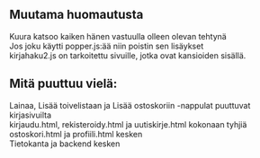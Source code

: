 ## Muutama huomautusta

Kuura katsoo kaiken hänen vastuulla olleen olevan tehtynä  
Jos joku käytti popper.js:ää niin poistin sen lisäykset  
kirjahaku2.js on tarkoitettu sivuille, jotka ovat kansioiden sisällä.  

## Mitä puuttuu vielä:

Lainaa, Lisää toivelistaan ja Lisää ostoskoriin -nappulat puuttuvat kirjasivuilta  
kirjaudu.html, rekisteroidy.html ja uutiskirje.html kokonaan tyhjiä  
ostoskori.html ja profiili.html kesken  
Tietokanta ja backend kesken  
